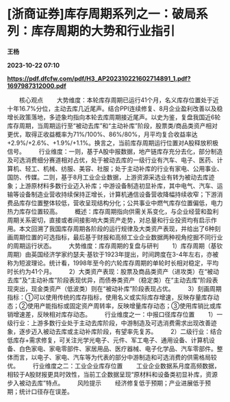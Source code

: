 # [浙商证券]库存周期系列之一：破局系列：库存周期的大势和行业指引
**王杨**

**2023-10-22 07:10**

**https://pdf.dfcfw.com/pdf/H3_AP202310221602714891_1.pdf?1697987312000.pdf**

　　核心观点 　　大势维度：本轮库存周期已运行41个月，名义库存位置处于近十年16.7%分位，主动去库几近尾声。结合PPI连续修复、8月企业盈利改善以及稳增长政策落地，多迹象均指向本轮去库周期接近尾声。以史为鉴，复盘我国近6轮库存周期，当周期运行至“被动去库”和“主动补库”阶段，股票类/商品类资产相对更优，取得正收益概率为71%/100%、86%/80%，月平均复合收益率达+2.9%/+2.6%、+1.9%/+1.1%。换言之，当前库存周期运行位置对A股释放积极信号。 　　行业维度：一则，基于A股中报数据，地产链库存充分去化，部分制造及可选消费细分赛道相对占优，处于被动去库的一级行业有汽车、电子、医药、计算机、轻工、机械、纺服、美容、社服；处于主动补库的行业有家电、公用事业、国防、传媒。二则，基于8月工业企业数据，上游资源采选业有转为被动去库迹象；上游原材料多数行业迈入补库；中游设备制造初显补库，其中电气、汽车、运输等设备制造业营收持续保持正增长，计算机通信设备营收降幅持续收窄；下游消费品库存位置整体较低，营收呈现结构分化；公共事业中燃气库存位置偏低，电力热力库存位置较高。 　　概述：库存周期指向供需关系变化，与企业经营和盈利周期关系密切，直接或者间接影响大类资产走势，对总量和行业投资均有启示作用。本文回溯了我国库存周期各阶段的运行规律及大类资产表现，并给出了6种刻画周期位置的可选指标，最后基于财报和高频工业企业数据两种视角挖掘不同行业的周期运行状态。 　　大势维度：库存周期的复盘与研判 　　1）库存周期（基钦周期）由英国经济学家约瑟夫·基钦于1923年提出，时间跨度在3-4年左右，亦被称为短波理论。统计看，1998年至今的六轮库存周期的单轮时长相对稳定，平均时长约为41个月。 　　2）大类资产表现：股票及商品类资产（进攻类）在“被动去库”及“主动补库”阶段表现优异，而债券类资产（稳定类）在“主动去库”阶段表现突出，现金类资产（低波类）则在“被动补库”阶段表现占优。 　　3）刻画周期指标：①可以使用传统的库存指标，使用名义或实际库存增速，反映存量库存动态；②使用产能指标或固定资产周转率，反映增量库存动态；③使用库销比或库销增速差，反映相对库存动态。 　　行业维度之一：中报口径库存位置 　　1）一级行业：上游多数行业处于主动去库阶段，中游制造及可选消费需求出现改善迹象，逐步迈入被动去库或主动补库阶段，有望率先复苏。 　　2）二级行业：结合低库存+需求修复，可关注光学光电子、元件、军工电子、通用设备、计算机设备、白色家电、家电零部件、家居用品、医疗器械、电子化学品、汽车零部件。整体而言，以电子、家电、汽车等为代表的部分中游制造和可选消费的供需格局较优。 　　行业维度之二：工业企业库存位置 　　工业企业数据系月度高频数据，相较于A股财报更具时效性，当前工企数据呈现“原材料和设备类初显补库，资源步入被动去库”特点。 　　风险提示 　　经济修复低于预期；产业进展低于预期；统计口径存在误差。